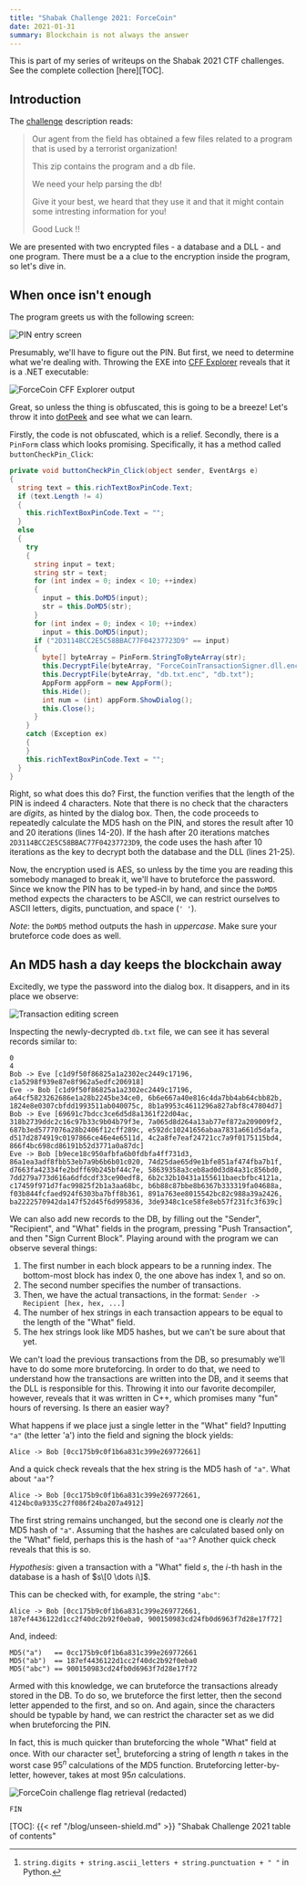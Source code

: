 ```yaml
---
title: "Shabak Challenge 2021: ForceCoin"
date: 2021-01-31
summary: Blockchain is not always the answer
---
```


This is part of my series of writeups on the Shabak 2021 CTF challenges.
See the complete collection [here][TOC].

## Introduction

The [challenge][Challenge] description reads:

> Our agent from the field has obtained a few files related to a program that is used
> by a terrorist organization!
>
> This zip contains the program and a db file.
>
> We need your help parsing the db!
>
> Give it your best, we heard that they use it and that it might contain some
> intresting information for you!
>
> Good Luck !!

We are presented with two encrypted files - a database and a DLL - and one program.
There must be a a clue to the encryption inside the program, so let's dive in.

## When once isn't enough

The program greets us with the following screen:

![PIN entry screen](/img/force-coin-pin.png)

Presumably, we'll have to figure out the PIN. But first, we need to determine what
we're dealing with. Throwing the EXE into [CFF Explorer][CFF] reveals that it is
a .NET executable:

![ForceCoin CFF Explorer output](/img/force-coin-cff.png)

Great, so unless the thing is obfuscated, this is going to be a breeze! Let's throw
it into [dotPeek][dotPeek] and see what we can learn.

Firstly, the code is not obfuscated, which is a relief. Secondly, there is a `PinForm`
class which looks promising. Specifically, it has a method called
`buttonCheckPin_Click`:

```c#
private void buttonCheckPin_Click(object sender, EventArgs e)
{
  string text = this.richTextBoxPinCode.Text;
  if (text.Length != 4)
  {
    this.richTextBoxPinCode.Text = "";
  }
  else
  {
    try
    {
      string input = text;
      string str = text;
      for (int index = 0; index < 10; ++index)
      {
        input = this.DoMD5(input);
        str = this.DoMD5(str);
      }
      for (int index = 0; index < 10; ++index)
        input = this.DoMD5(input);
      if ("2D3114BCC2E5C58BBAC77F04237723D9" == input)
      {
        byte[] byteArray = PinForm.StringToByteArray(str);
        this.DecryptFile(byteArray, "ForceCoinTransactionSigner.dll.enc", "ForceCoinTransactionSigner.dll");
        this.DecryptFile(byteArray, "db.txt.enc", "db.txt");
        AppForm appForm = new AppForm();
        this.Hide();
        int num = (int) appForm.ShowDialog();
        this.Close();
      }
    }
    catch (Exception ex)
    {
    }
    this.richTextBoxPinCode.Text = "";
  }
}
```

Right, so what does this do? First, the function verifies that the length of the PIN
is indeed 4 characters. Note that there is no check that the characters are *digits*,
as hinted by the dialog box. Then, the code proceeds to repeatedly calculate the MD5
hash on the PIN, and stores the result after 10 and 20 iterations (lines 14-20).
If the hash after 20 iterations matches `2D3114BCC2E5C58BBAC77F04237723D9`,
the code uses the hash after 10 iterations as the key to decrypt both the database
and the DLL (lines 21-25).

Now, the encryption used is AES, so unless by the time you are reading this somebody
managed to break it, we'll have to bruteforce the password. Since we know the PIN
has to be typed-in by hand, and since the `DoMD5` method expects the characters to be
ASCII, we can restrict ourselves to ASCII letters, digits, punctuation, and space
(`' '`).

*Note*: the `DoMD5` method outputs the hash in *uppercase*. Make sure your bruteforce
code does as well.


## An MD5 hash a day keeps the blockchain away

Excitedly, we type the password into the dialog box. It disappers, and in its place
we observe:

![Transaction editing screen](/img/force-coin-transactions.png)

Inspecting the newly-decrypted `db.txt` file, we can see it has several records similar
to:

```
0
4
Bob -> Eve [c1d9f50f86825a1a2302ec2449c17196, c1a5298f939e87e8f962a5edfc206918]
Eve -> Bob [c1d9f50f86825a1a2302ec2449c17196, a64cf5823262686e1a28b2245be34ce0, 6b6e667a40e816c4da7bb4ab64cbb82b, 1824e8e0307cbfdd1993511ab040075c, 8b1a9953c4611296a827abf8c47804d7]
Bob -> Eve [69691c7bdcc3ce6d5d8a1361f22d04ac, 318b2739ddc2c16c97b33c9b04b79f3e, 7a065d8d264a13ab77ef872a209009f2, 687b3ed5777076a28b2406f12cff289c, e592dc10241656abaa7831a661d5dafa, d517d2874919c0197866ce46e4e6511d, 4c2a8fe7eaf24721cc7a9f0175115bd4, 866f4bc698cd86191b52d3771a0a87dc]
Eve -> Bob [b9ece18c950afbfa6b0fdbfa4ff731d3, 86a1ea3adf8fbb53eb7a9b6b6b01c020, 74d25dae65d9e1bfe851af474fba7b1f, d7663fa42334fe2bdff69b245bf44c7e, 58639358a3ceb8ad0d3d84a31c856bd0, 7dd279a773d616a6dfdcdf33ce90edf8, 6b2c32b10431a155611baecbfbc4121a, c17459f971d7fac99825f2b1a3aa68bc, b6b88c87bbe8b6367b333319fa04688a, f03b844fcfaed924f6303ba7bff8b361, 891a763ee8015542bc82c988a39a2426, ba2222570942da147f52d45f6d995836, 3de9348c1ce58fe8eb57f231fc3f639c]
```

We can also add new records to the DB, by filling out the "Sender", "Recipient", and
"What" fields in the program, pressing "Push Transaction", and then
"Sign Current Block". Playing around with the program we can observe several things:

1. The first number in each block appears to be a running index. The bottom-most block
   has index 0, the one above has index 1, and so on.
2. The second number specifies the number of transactions.
3. Then, we have the actual transactions, in the format:
   `Sender -> Recipient [hex, hex, ...]`
4. The number of hex strings in each transaction appears to be equal to the length
   of the "What" field.
6. The hex strings look like MD5 hashes, but we can't be sure about that yet.

We can't load the previous transactions from the DB, so presumably we'll have
to do some more bruteforcing. In order to do that, we need to understand how
the transactions are written into the DB, and it seems that the DLL is responsible
for this. Throwing it into our favorite decompiler, however, reveals that it was
written in C++, which promises many "fun" hours of reversing. Is there an easier way?

What happens if we place just a single letter in the "What" field? Inputting `"a"`
(the letter 'a') into the field and signing the block yields:

```
Alice -> Bob [0cc175b9c0f1b6a831c399e269772661]
```

And a quick check reveals that the hex string is the MD5 hash of `"a"`. What about
`"aa"`?

```
Alice -> Bob [0cc175b9c0f1b6a831c399e269772661, 4124bc0a9335c27f086f24ba207a4912]
```

The first string remains unchanged, but the second one is clearly *not* the MD5
hash of `"a"`. Assuming that the hashes are calculated based only on the "What" field,
perhaps this is the hash of `"aa"`? Another quick check reveals that this is so.

*Hypothesis*: given a transaction with a "What" field $s$, the $i$-th hash
              in the database is a hash of $s\[0 \dots i\]$.

This can be checked with, for example, the string `"abc"`:

```
Alice -> Bob [0cc175b9c0f1b6a831c399e269772661, 187ef4436122d1cc2f40dc2b92f0eba0, 900150983cd24fb0d6963f7d28e17f72]
```

And, indeed:

```
MD5("a")   == 0cc175b9c0f1b6a831c399e269772661
MD5("ab")  == 187ef4436122d1cc2f40dc2b92f0eba0
MD5("abc") == 900150983cd24fb0d6963f7d28e17f72
```

Armed with this knowledge, we can bruteforce the transactions already stored in the DB.
To do so, we bruteforce the first letter, then the second letter appended to the first,
and so on. And again, since the characters should be typable by hand, we can restrict
the character set as we did when bruteforcing the PIN.

In fact, this is much quicker than bruteforcing the whole "What" field at once.
With our character set[^1], bruteforcing a string of length $n$ takes in the worst
case $95^{n}$ calculations of the MD5 function. Bruteforcing letter-by-letter, however,
takes at most $95n$ calculations.

![ForceCoin challenge flag retrieval (redacted)](/img/force-coin-flag.png)

`FIN`


[TOC]: {{< ref "/blog/unseen-shield.md" >}}
    "Shabak Challenge 2021 table of contents"

[Challenge]: https://archive.org/download/shabak-challenge-2021/shabak-challenge-2021.zip/
    "ForceCoin challenge files"

[CFF]: https://ntcore.com/?page_id=388
    "CFF Explorer"

[dotPeek]: https://www.jetbrains.com/decompiler/
    "dotPeek .NET decompiler"


[^1]: `string.digits + string.ascii_letters + string.punctuation + " "` in Python.
